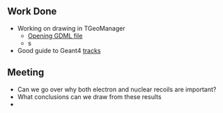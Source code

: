 ## Work Done
- Working on drawing in TGeoManager
	- [Opening GDML file](https://root-forum.cern.ch/t/geometry-package-gdml/20796)
	- s
- Good guide to Geant4 [tracks](https://confluence.desy.de/pages/viewpage.action?pageId=188789339)

## Meeting
- Can we go over why both electron and nuclear recoils are important?
- What conclusions can we draw from these results
- 